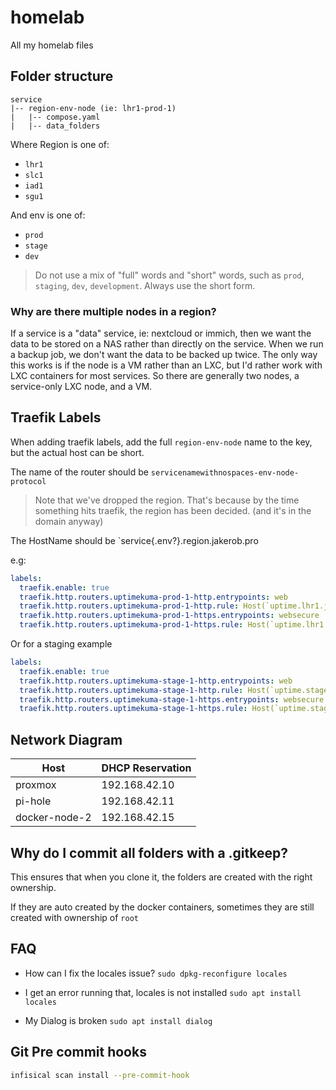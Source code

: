 # homelab

All my homelab files

## Folder structure

```
service
|-- region-env-node (ie: lhr1-prod-1)
|   |-- compose.yaml
|   |-- data_folders
```

Where Region is one of:

- `lhr1`
- `slc1`
- `iad1`
- `sgu1`

And env is one of:

- `prod`
- `stage`
- `dev`

> Do not use a mix of "full" words and "short" words, such as `prod`, `staging`, `dev`, `development`. Always use the short form.

### Why are there multiple nodes in a region?

If a service is a "data" service, ie: nextcloud or immich, then we want the data to be stored on a NAS
rather than directly on the service. When we run a backup job, we don't want the data to be backed up
twice. The only way this works is if the node is a VM rather than an LXC, but I'd rather work with
LXC containers for most services. So there are generally two nodes, a service-only LXC node, and a VM.

## Traefik Labels

When adding traefik labels, add the full `region-env-node` name to the key, but the actual host can be short.

The name of the router should be `servicenamewithnospaces-env-node-protocol`

> Note that we've dropped the region. That's because by the time something hits traefik, the region has been decided. (and it's in the domain anyway)

The HostName should be `service{.env?}.region.jakerob.pro

e.g:

```yaml
labels:
  traefik.enable: true
  traefik.http.routers.uptimekuma-prod-1-http.entrypoints: web
  traefik.http.routers.uptimekuma-prod-1-http.rule: Host(`uptime.lhr1.jakerob.pro`)
  traefik.http.routers.uptimekuma-prod-1-https.entrypoints: websecure
  traefik.http.routers.uptimekuma-prod-1-https.rule: Host(`uptime.lhr1.jakerob.pro`)
```

Or for a staging example

```yaml
labels:
  traefik.enable: true
  traefik.http.routers.uptimekuma-stage-1-http.entrypoints: web
  traefik.http.routers.uptimekuma-stage-1-http.rule: Host(`uptime.stage.lhr1.jakerob.pro`)
  traefik.http.routers.uptimekuma-stage-1-https.entrypoints: websecure
  traefik.http.routers.uptimekuma-stage-1-https.rule: Host(`uptime.stage.lhr1.jakerob.pro`)
```

## Network Diagram

| Host          | DHCP Reservation |
| ------------- | ---------------- |
| proxmox       | 192.168.42.10    |
| pi-hole       | 192.168.42.11    |
| docker-node-2 | 192.168.42.15    |

## Why do I commit all folders with a .gitkeep?

This ensures that when you clone it, the folders are created with the right ownership.

If they are auto created by the docker containers, sometimes they are still created with ownership of `root`


## FAQ

- How can I fix the locales issue?
  `sudo dpkg-reconfigure locales`

- I get an error running that, locales is not installed
   `sudo apt install locales`

- My Dialog is broken
    `sudo apt install dialog`

## Git Pre commit hooks

```zsh
infisical scan install --pre-commit-hook
```
